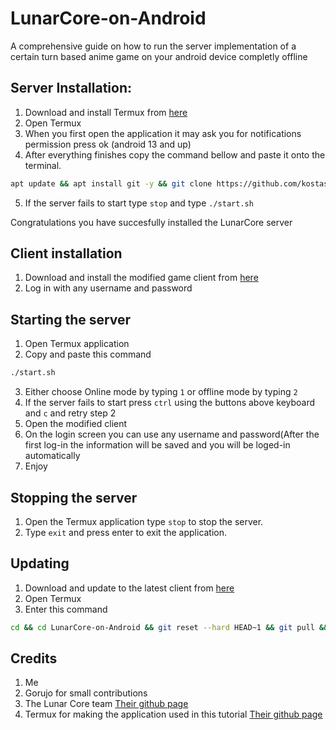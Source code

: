 # LunarCore-on-Android
A comprehensive guide on how to run the server implementation of a certain turn based anime game on your android device completly offline 

## Server Installation: 
1. Download and install Termux from [here](https://github.com/termux/termux-app/releases/download/v0.118.0/termux-app_v0.118.0+github-debug_arm64-v8a.apk)
2. Open Termux
3. When you first open the application it may ask you for notifications permission press ok (android 13 and up)
4. After everything finishes copy the command bellow and paste it onto the terminal.
```sh
apt update && apt install git -y && git clone https://github.com/kostas214/LunarCore-on-Android.git && cd LunarCore-on-Android && chmod +x install.sh && ./install.sh
```
5. If the server fails to start type ```stop``` and type ```./start.sh```
   
Congratulations you have succesfully installed the LunarCore server
## Client installation 
1. Download and install the modified game client from [here](https://github.com/kostas214/LunarCore-on-Android/releases/download/v2.1/LunarCore-on-Android.apk)
2. Log in with any username and password

## Starting the server
1. Open Termux application
2. Copy and paste this command
```sh
./start.sh
```
3. Either choose Online mode by typing ```1``` or offline mode by typing ```2```
4. If the server fails to start press ```ctrl``` using the buttons above keyboard and ```c``` and retry step 2
5. Open the modified client
6. On the login screen you can use any username and password(After the first log-in the information will be saved and you will be loged-in automatically
7. Enjoy
## Stopping the server
1. Open the Termux application type ```stop``` to stop the server.
2. Type ```exit``` and press enter to exit the application.
## Updating
1. Download and update to the latest client from [here](https://github.com/kostas214/LunarCore-on-Android/releases)
2. Open Termux
3. Enter this command
 ```sh
 cd && cd LunarCore-on-Android && git reset --hard HEAD~1 && git pull && . update.sh
```
## Credits 
1. Me
2. Gorujo for small contributions
3. The Lunar Core team [Their github page](https://github.com/Melledy/LunarCore)
4. Termux for making the application used in this tutorial [Their github page](https://github.com/termux/termux-app)

